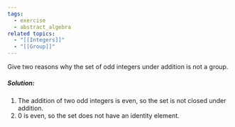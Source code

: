 ```yaml
---
tags:
  - exercise
  - abstract_algebra
related topics:
  - "[[Integers]]"
  - "[[Group]]"
---
```

Give two reasons why the set of odd integers under addition is not a group.
##### Solution:
1. The addition of two odd integers is even, so the set is not closed under addition.
2. $0$ is even, so the set does not have an identity element.